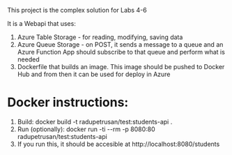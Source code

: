 This project is the complex solution for Labs 4-6

It is a Webapi that uses:

1. Azure Table Storage - for reading, modifying, saving data
2. Azure Queue Storage - on POST, it sends a message to a queue and an Azure Function App should subscribe to that queue and perform what is needed
3. Dockerfile that builds an image. This image should be pushed to Docker Hub and from then it can be used for deploy in Azure


# Docker instructions:
1. Build: docker build -t radupetrusan/test:students-api .   
2. Run (optionally): docker run -ti --rm -p 8080:80 radupetrusan/test:students-api
3. If you run this, it should be accesible at http://localhost:8080/students

